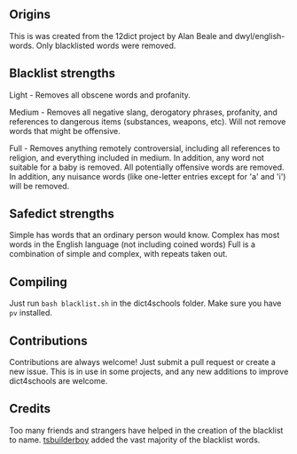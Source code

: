 ## Origins
This is was created from the 12dict project by Alan Beale and dwyl/english-words. Only blacklisted words were removed.

## Blacklist strengths
Light - Removes all obscene words and profanity.

Medium - Removes all negative slang, derogatory phrases, profanity, and references to dangerous items (substances, weapons, etc). Will not remove words that might be offensive.

Full - Removes anything remotely controversial, including all references to religion, and everything included in medium. In addition, any word not suitable for a baby is removed. All potentially offensive words are removed. In addition, any nuisance words (like one-letter entries except for 'a' and 'i') will be removed.

## Safedict strengths
Simple has words that an ordinary person would know.
Complex has most words in the English language (not including coined words)
Full is a combination of simple and complex, with repeats taken out.

## Compiling
Just run `bash blacklist.sh` in the dict4schools folder. Make sure you have `pv` installed.

## Contributions
Contributions are always welcome! Just submit a pull request or create a new issue. This is in use in some projects, and any new additions to improve dict4schools are welcome.

## Credits
Too many friends and strangers have helped in the creation of the blacklist to name.
[tsbuilderboy](https://github.com/tsbuilderboy) added the vast majority of the blacklist words.
